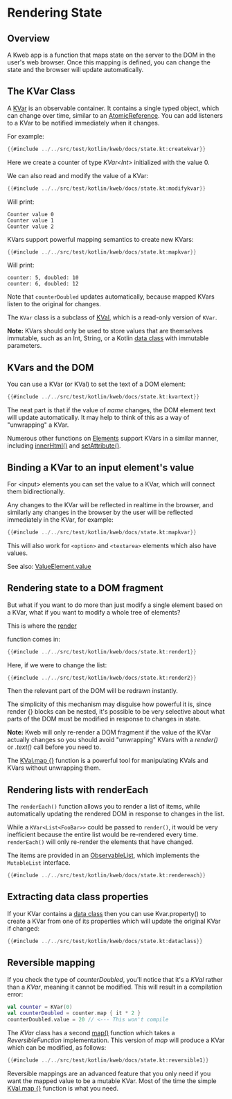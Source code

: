 # Rendering State

<!-- toc -->

## Overview

A Kweb app is a function that maps state on the server to the DOM in the user's web browser. Once this 
mapping is defined, you can change the state and the browser will update automatically.

## The KVar Class

A [KVar](https://docs.kweb.io/api/kweb-core/kweb.state/-k-var/index.html)
is an observable container. It contains a single typed object, which can change over time, similar to an 
[AtomicReference](https://docs.oracle.com/javase/8/docs/api/java/util/concurrent/atomic/AtomicReference.html). 
You can add listeners to a KVar to be notified immediately when it changes.

For example:

```kotlin
{{#include ../../src/test/kotlin/kweb/docs/state.kt:createkvar}}
```

Here we create a counter of type *KVar\<Int\>* initialized with the
value 0.

We can also read and modify the value of a KVar:

```kotlin
{{#include ../../src/test/kotlin/kweb/docs/state.kt:modifykvar}}
```

Will print:

```text
Counter value 0
Counter value 1
Counter value 2
```

KVars support powerful mapping semantics to create new KVars:

```kotlin
{{#include ../../src/test/kotlin/kweb/docs/state.kt:mapkvar}}
```

Will print:

```text
counter: 5, doubled: 10
counter: 6, doubled: 12
```

Note that `counterDoubled` updates automatically, because mapped KVars listen to the original for changes.

The `KVar` class is a subclass of [KVal](https://docs.kweb.io/api/kweb-core/kweb.state/-k-val/index.html), 
which is a read-only version of `KVar`.

**Note:** KVars should only be used to store values that are themselves immutable, such as an Int, String, or a 
Kotlin [data class](https://kotlinlang.org/docs/reference/data-classes.html) with immutable parameters.

## KVars and the DOM

You can use a KVar (or KVal) to set the text of a DOM element:

```kotlin
{{#include ../../src/test/kotlin/kweb/docs/state.kt:kvartext}}
```

The neat part is that if the value of *name* changes, the DOM element
text will update automatically. It may help to think of this as a way of
\"unwrapping\" a KVar.

Numerous other functions on
[Elements](https://jitpack.io/com/github/kwebio/core/0.3.15/javadoc/io.kweb.dom.element/-element/index.html)
support KVars in a similar manner, including
[innerHtml()](https://jitpack.io/com/github/kwebio/core/0.3.15/javadoc/io.kweb.dom.element/-element/inner-h-t-m-l.html)
and
[setAttribute()](https://jitpack.io/com/github/kwebio/core/0.3.15/javadoc/io.kweb.dom.element/-element/set-attribute.html).

## Binding a KVar to an input element's value

For \<input\> elements you can set the value to a KVar, which will
connect them bidirectionally.

Any changes to the KVar will be reflected in realtime in the browser,
and similarly any changes in the browser by the user will be reflected
immediately in the KVar, for example:

```kotlin
{{#include ../../src/test/kotlin/kweb/docs/state.kt:mapkvar}}
```

This will also work for `<option>` and `<textarea>` elements which also have values.

See also:
[ValueElement.value](https://docs.kweb.io/api/kweb-core/kweb/-value-element/index.html#-178499702%2FProperties%2F769193423)

## Rendering state to a DOM fragment

But what if you want to do more than just modify a single element based
on a KVar, what if you want to modify a whole tree of elements?

This is where the [render](https://docs.kweb.io/api/kweb-core/kweb.state/render.html)

function comes in:

```kotlin
{{#include ../../src/test/kotlin/kweb/docs/state.kt:render1}}
```

Here, if we were to change the list:

```kotlin
{{#include ../../src/test/kotlin/kweb/docs/state.kt:render2}}
```

Then the relevant part of the DOM will be redrawn instantly.

The simplicity of this mechanism may disguise how powerful it is, since
render {} blocks can be nested, it's possible to be very selective
about what parts of the DOM must be modified in response to changes in
state.

**Note:** Kweb will only re-render a DOM fragment if the value of the KVar
actually changes so you should avoid \"unwrapping\" KVars with a
*render()* or *.text()* call before you need to.

The [KVal.map {}](https://javadoc.jitpack.io/com/github/kwebio/core/0.3.15/javadoc/io.kweb.state/-k-val/map.html)
function is a powerful tool for manipulating KVals and KVars without unwrapping them.

## Rendering lists with renderEach

The `renderEach()` function allows you to render a list of items, while 
automatically updating the rendered DOM in response to changes in the list. 

While a `KVar<List<FooBar>>` could be passed to `render()`, it would be
very inefficient because the entire list would be re-rendered every time.
`renderEach()` will only re-render the elements that have changed.

The items are provided in an [ObservableList](https://docs.kweb.io/api/kweb-core/kweb.state/index.html#183886605%2FClasslikes%2F769193423), which implements the 
`MutableList` interface.

```kotlin
{{#include ../../src/test/kotlin/kweb/docs/state.kt:rendereach}}
```

## Extracting data class properties

If your KVar contains a [data
class](https://kotlinlang.org/docs/reference/data-classes.html) then you
can use Kvar.property() to create a KVar from one of its properties
which will update the original KVar if changed:

```kotlin
{{#include ../../src/test/kotlin/kweb/docs/state.kt:dataclass}}
```

## Reversible mapping

If you check the type of *counterDoubled*, you'll notice that it's a
*KVal* rather than a *KVar*, meaning it cannot be modified. This will
result in a compilation error:

```kotlin
val counter = KVar(0)
val counterDoubled = counter.map { it * 2 }
counterDoubled.value = 20 // <--- This won't compile
```

The *KVar* class has a second
[map()](https://docs.kweb.io/api/kweb-core/kweb.state/-k-var/map.html)
function which takes a *ReversibleFunction* implementation. This version
of *map* will produce a KVar which can be modified, as follows:

```kotlin
{{#include ../../src/test/kotlin/kweb/docs/state.kt:reversible1}}
```

Reversible mappings are an advanced feature that you only need if you
want the mapped value to be a mutable KVar. Most of the time the simple
[KVal.map {}](https://docs.kweb.io/api/kweb-core/kweb.state/-k-val/map.html)
function is what you need.

